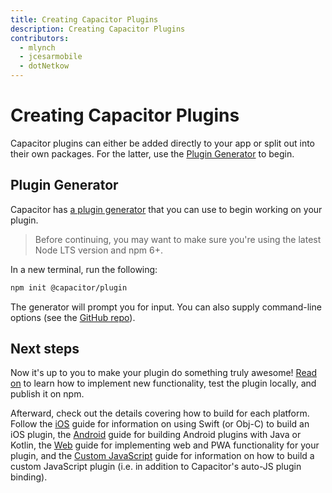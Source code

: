 ```yaml
---
title: Creating Capacitor Plugins
description: Creating Capacitor Plugins
contributors:
  - mlynch
  - jcesarmobile
  - dotNetkow
---
```


# Creating Capacitor Plugins

Capacitor plugins can either be added directly to your app or split out into their own packages. For the latter, use the [Plugin Generator](/docs/plugins/creating-plugins#plugin-generator) to begin.

## Plugin Generator

Capacitor has [a plugin generator](https://github.com/ionic-team/create-capacitor-plugin) that you can use to begin working on your plugin.

> Before continuing, you may want to make sure you're using the latest Node LTS version and npm 6+.

In a new terminal, run the following:

```bash
npm init @capacitor/plugin
```

The generator will prompt you for input. You can also supply command-line options (see the [GitHub repo](https://github.com/ionic-team/create-capacitor-plugin/)).

## Next steps

Now it's up to you to make your plugin do something truly awesome! [Read on](./workflow) to learn how to implement new functionality, test the plugin locally, and publish it on npm.

Afterward, check out the details covering how to build for each platform. Follow the [iOS](./ios) guide for information on using Swift (or Obj-C) to build an iOS plugin, the [Android](./android) guide for building Android plugins with Java or Kotlin, the [Web](./web) guide for implementing web and PWA functionality for your plugin, and the [Custom JavaScript](./js) guide for information on how to build a custom JavaScript plugin (i.e. in addition to Capacitor's auto-JS plugin binding).
